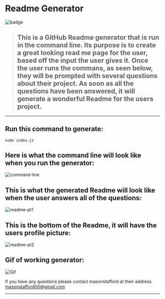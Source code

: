 # Readme Generator

![badge](https://img.shields.io/badge/YOU%20ARE-AWESOME!-blue?style=flat-square&logo=appveyor)

> ## This is a GitHub Readme generator that is run in the command line. Its purpose is to create a great looking read me page for the user, based off the input the user gives it. Once the user runs the commans, as seen below, they will be prompted with several questions about their project. As soon as all the questions have been answered, it will generate a wonderful Readme for the users project.
---

## Run this command to generate:

 ```
node index.js
 ```

 ## Here is what the command line will look like when you run the generator:
   ![command-line](https://user-images.githubusercontent.com/46834613/75219915-23fba400-576c-11ea-844e-9600bba4d718.png)



 ## This is what the generated Readme will look like when the user answers all of the questions:
 ![readme-pt1](https://user-images.githubusercontent.com/46834613/75219926-2958ee80-576c-11ea-9fd6-21e12a4dc70f.png)



## This is the bottom of the Readme, it will have the users profile picture:
 ![readme-pt2](https://user-images.githubusercontent.com/46834613/75219927-2958ee80-576c-11ea-843f-35fa4bb0c605.png)


## Gif of working generator:
![Gif](./img/working-gif.gif)


 If you have any questions please contact masonstafford at their address masonstafford00@gmail.com

 ---
